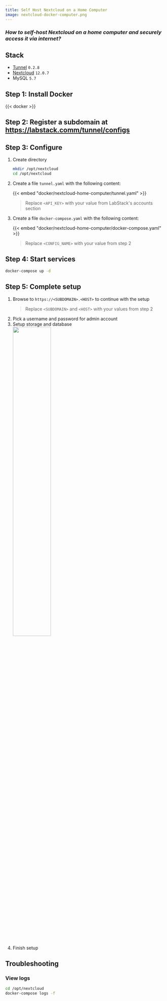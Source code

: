 ```yaml
---
title: Self Host Nextcloud on a Home Computer 
image: nextcloud-docker-computer.png
---
```


### *How to self-host Nextcloud on a home computer and securely access it via internet?*

## Stack

- [Tunnel](https://labstack.com#tunnel) `0.2.8`
- [Nextcloud](https://nextcloud.com) `12.0.7`
- MySQL `5.7`

## Step 1: Install Docker

{{< docker >}}

## Step 2: Register a subdomain at https://labstack.comm/tunnel/configs

## Step 3: Configure

1. Create directory

    ```sh
    mkdir /opt/nextcloud
    cd /opt/nextcloud
    ```

2. Create a file `tunnel.yaml` with the following content:

    {{< embed "docker/nextcloud-home-computer/tunnel.yaml" >}}

    > Replace `<API_KEY>` with your value from LabStack's accounts section

3. Create a file `docker-compose.yaml` with the following content:

    {{< embed "docker/nextcloud-home-computer/docker-compose.yaml" >}}

    > Replace `<CONFIG_NAME>` with your value from step 2

## Step 4: Start services

```sh
docker-compose up -d
```

## Step 5: Complete setup

1. Browse to `https://<SUBDOMAIN>.<HOST>` to continue with the setup
    > Replace `<SUBDOMAIN>` and `<HOST>` with your values from step 2
2. Pick a username and password for admin account
3. Setup storage and database<br>
    <img src="/images/nextcloud-setup.png" width="50%">
4. Finish setup

## Troubleshooting

### View logs

```sh
cd /opt/nextcloud
docker-compose logs -f
```
